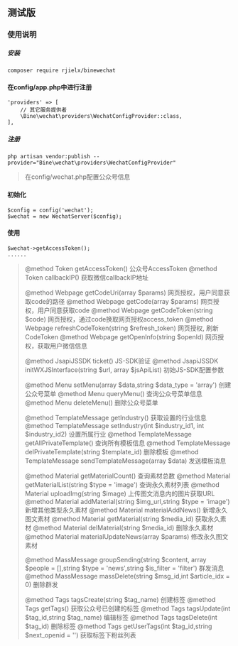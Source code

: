 ## 测试版
### 使用说明

##### 安装
```$xslt
composer require rjielx/binewechat
```
#### 在config/app.php中进行注册
```
'providers' => [
    // 其它服务提供者
    \Bine\wechat\providers\WechatConfigProvider::class,
],
```
##### 注册
```
php artisan vendor:publish --provider="Bine\wechat\providers\WechatConfigProvider"
```
> 在config/wechat.php配置公众号信息

#### 初始化
```
$config = config('wechat');
$wechat = new WechatServer($config);
```

#### 使用
```
$wechat->getAccessToken();
......
```
>@method Token getAccessToken() 公众号AccessToken
>@method Token callbackIP() 获取微信callbackIP地址
>
>@method Webpage getCodeUri(array $params) 网页授权，用户同意获取code的路径
>@method Webpage getCode(array $params) 网页授权，用户同意获取code
>@method Webpage getCodeToken(string $code) 网页授权，通过code换取网页授权access_token
>@method Webpage refreshCodeToken(string $refresh_token) 网页授权, 刷新CodeToken
>@method Webpage getOpenInfo(string $openId) 网页授权，获取用户微信信息
>
>@method JsapiJSSDK ticket() JS-SDK验证
>@method JsapiJSSDK initWXJSInterface(string $url, array $jsApiList) 初始JS-SDK配置参数
>
>@method Menu setMenu(array $data,string $data_type = 'array') 创建公众号菜单
>@method Menu queryMenu() 查询公众号菜单信息
>@method Menu deleteMenu() 删除公众号菜单
>
>@method TemplateMessage getIndustry() 获取设置的行业信息
>@method TemplateMessage setIndustry(int $industry_id1, int $industry_id2) 设置所属行业
>@method TemplateMessage getAllPrivateTemplate() 查询所有模板信息
>@method TemplateMessage delPrivateTemplate(string $template_id) 删除模板
>@method TemplateMessage sendTemplateMessage(array $data) 发送模板消息
>
>@method Material getMaterialCount() 查询素材总数
>@method Material getMaterialList(string $type = 'image') 查询永久素材列表
>@method Material uploadImg(string $image) 上传图文消息内的图片获取URL
>@method Material addMaterial(string $img_url,string $type = 'image') 新增其他类型永久素材
>@method Material materialAddNews() 新增永久图文素材
>@method Material getMaterial(string $media_id) 获取永久素材
>@method Material delMaterial(string $media_id) 删除永久素材
>@method Material materialUpdateNews(array $params) 修改永久图文素材
>
>@method MassMessage groupSending(string $content, array $people = [],string $type = 'news',string $is_filter = 'filter') 群发消息
>@method MassMessage massDelete(string $msg_id,int $article_idx = 0) 删除群发
>
>@method Tags tagsCreate(string $tag_name) 创建标签
>@method Tags getTags() 获取公众号已创建的标签
>@method Tags tagsUpdate(int $tag_id,string $tag_name) 编辑标签
>@method Tags tagsDelete(int $tag_id) 删除标签
>@method Tags getUserTags(int $tag_id,string $next_openid = '') 获取标签下粉丝列表

